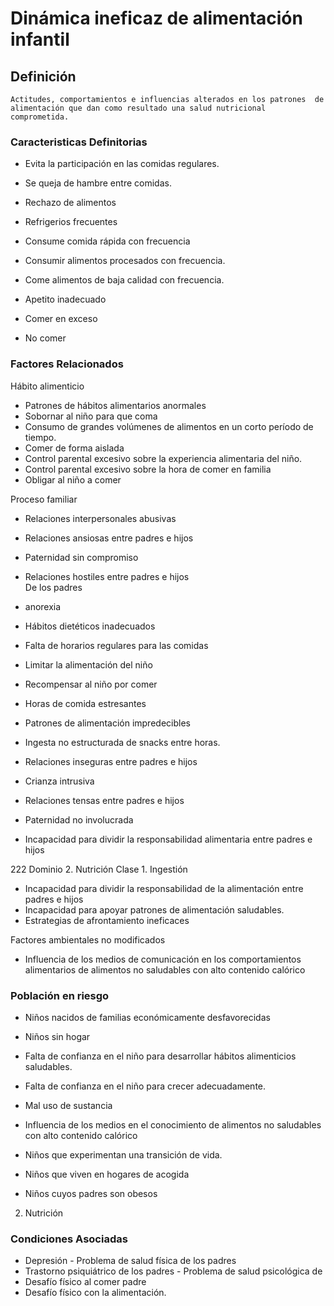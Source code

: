 # Dinámica ineficaz de alimentación infantil
## Definición
	Actitudes, comportamientos e influencias alterados en los patrones  de alimentación que dan como resultado una salud nutricional comprometida.

### Caracteristicas Definitorias
- Evita la participación en las 
comidas regulares.   
- Se queja de hambre entre 
comidas.   
- Rechazo de alimentos   
- Refrigerios frecuentes   
- Consume comida rápida con 
frecuencia   
 
 
 
- Consumir alimentos procesados con 
frecuencia.   
- Come alimentos de baja calidad 
con frecuencia.   
- Apetito inadecuado   
- Comer en exceso   
- No comer

### Factores Relacionados
Hábito alimenticio   
- Patrones de hábitos alimentarios 
anormales   
- Sobornar al niño para que coma   
- Consumo de grandes volúmenes 
de alimentos en un corto 
período de tiempo.   
- Comer de forma aislada   
- Control parental excesivo sobre 
la experiencia alimentaria del 
niño.   
- Control parental excesivo sobre 
la hora de comer en familia   
- Obligar al niño a comer  
 
Proceso familiar   
- Relaciones interpersonales 
abusivas   
- Relaciones ansiosas entre padres 
e hijos   
- Paternidad sin compromiso   
- Relaciones hostiles entre padres 
e hijos  
 De los padres   
- anorexia  
 
 
 
 
- Hábitos dietéticos inadecuados   
- Falta de horarios regulares para las comidas   
- Limitar la alimentación del niño   
- Recompensar al niño por comer   
- Horas de comida estresantes   
- Patrones de alimentación impredecibles   
- Ingesta no estructurada de snacks entre 
horas.  
 
 
  
- Relaciones inseguras entre padres 
e hijos   
- Crianza intrusiva   
- Relaciones tensas entre padres e 
hijos  
- Paternidad no involucrada  
 
 
- Incapacidad para dividir la 
responsabilidad alimentaria 
entre padres e hijos  
 
 
222 
Dominio 2. Nutrición  Clase 1. Ingestión  
 
 
 
- Incapacidad para dividir la 
responsabilidad de la 
alimentación entre padres e 
hijos  
- Incapacidad para apoyar patrones 
de alimentación saludables.   
- Estrategias de afrontamiento 
ineficaces  
 
Factores ambientales no 
modificados  
 
 
 
- Influencia de los medios de 
comunicación en los 
comportamientos alimentarios 
de alimentos no saludables con 
alto contenido calórico

### Población en riesgo
- Niños nacidos de familias 
económicamente desfavorecidas   
- Niños sin hogar   
 
 
 
- Falta de confianza en el niño 
para desarrollar hábitos 
alimenticios saludables.   
- Falta de confianza en el niño para 
crecer adecuadamente.   
- Mal uso de sustancia  
 
 
 
 
 
- Influencia de los medios en el 
conocimiento de alimentos no 
saludables con alto contenido 
calórico  
 
 
 
- Niños que experimentan 
una transición de vida.   
- Niños que viven en hogares de 
acogida   
- Niños cuyos padres son obesos   
 
 
 
 
 
 
 
 
 
 
 2. Nutrición

### Condiciones Asociadas
- Depresión  - Problema de salud física de 
los padres  
- Trastorno psiquiátrico de los 
padres  - Problema de salud 
psicológica de  
- Desafío físico al comer   padre   
- Desafío físico con la alimentación.

